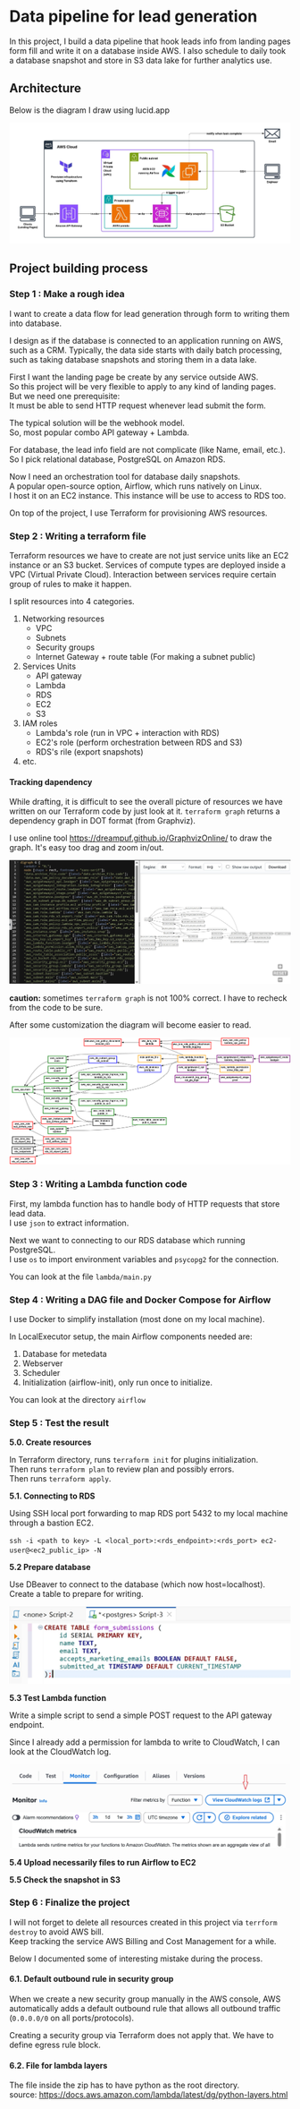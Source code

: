 # Data pipeline for lead generation

In this project, I build a data pipeline that hook leads info from landing pages form fill and write it on a database inside AWS. I also schedule to daily took a database snapshot and store in S3 data lake for further analytics use.

## Architecture

Below is the diagram I draw using lucid.app 

![diagram draw using lucid.app](diagram/leadgendiagram.jpeg)

## Project building process

### Step 1 : Make a rough idea

I want to create a data flow for lead generation through form to writing them into database.  

I design as if the database is connected to an application running on AWS, such as a CRM. Typically, the data side starts with daily batch processing, such as taking database snapshots and storing them in a data lake.

First I want the landing page be create by any service outside AWS.  
So this project will be very flexible to apply to any kind of landing pages.  
But we need one prerequisite:  
It must be able to send HTTP request whenever lead submit the form.

The typical solution will be the webhook model.  
So, most popular combo API gateway + Lambda.

For database, the lead info field are not complicate (like Name, email, etc.).  
So I pick relational database, PostgreSQL on Amazon RDS.

Now I need an orchestration tool for database daily snapshots.  
A popular open-source option, Airflow, which runs natively on Linux.  
I host it on an EC2 instance. This instance will be use to access to RDS too.

On top of the project, I use Terraform for provisioning AWS resources.

### Step 2 : Writing a terraform file

Terraform resources we have to create are not just service units like an EC2 instance or an S3 bucket. Services of compute types are deployed inside a VPC (Virtual Private Cloud). Interaction between services require certain group of rules to make it happen.

I split resources into 4 categories.

1. Networking resources
    - VPC
    - Subnets
    - Security groups
    - Internet Gateway + route table (For making a subnet public)
2. Services Units
    - API gateway
    - Lambda
    - RDS
    - EC2
    - S3
3. IAM roles
    - Lambda's role (run in VPC + interaction with RDS)
    - EC2's role (perform orchestration between RDS and S3)
    - RDS's rile (export snapshots)
4. etc.

#### Tracking dapendency

While drafting, it is difficult to see the overall picture of resources we have written on our Terraform code by just look at it. `terraform graph` returns a dependency graph in DOT format (from Graphviz).

I use online tool https://dreampuf.github.io/GraphvizOnline/ to draw the graph.
It's easy too drag and zoom in/out.

![](images/graphviz.jpg)

**caution:** sometimes `terraform graph` is not 100% correct.
I have to recheck from the code to be sure. 
  
After some customization the diagram will become easier to read.

![](diagram/dependencyv2.png)

### Step 3 : Writing a Lambda function code 

First, my lambda function has to handle body of HTTP requests that store lead data.  
I use `json` to extract information.

Next we want to connecting to our RDS database which running PostgreSQL.  
I use `os` to import environment variables and `psycopg2` for the connection.  

You can look at the file `lambda/main.py`

### Step 4 : Writing a DAG file and Docker Compose for Airflow

I use Docker to simplify installation (most done on my local machine).

In LocalExecutor setup, the main Airflow components needed are:
1. Database for metedata
2. Webserver
3. Scheduler
4. Initialization (airflow-init), only run once to initialize. 


You can look at the directory `airflow`

### Step 5 : Test the result

**5.0. Create resources**

In Terraform directory, runs `terraform init` for plugins initialization.  
Then runs `terraform plan` to review plan and possibly errors.  
Then runs `terraform apply`.

**5.1. Connecting to RDS** 

Using SSH local port forwarding to map RDS port 5432 to my local machine through a bastion EC2.

`ssh -i <path to key> -L <local_port>:<rds_endpoint>:<rds_port> ec2-user@<ec2_public_ip> -N`

**5.2 Prepare database** 

Use DBeaver to connect to the database (which now host=localhost).
Create a table to prepare for writing.

![](images/dbeaver1.jpg)

**5.3 Test Lambda function** 

Write a simple script to send a simple POST request to the API gateway endpoint.

Since I already add a permission for lambda to write to CloudWatch, I can look at the CloudWatch log.

![](images/lambda-cloudwatch.jpg)

**5.4 Upload necessarily files to run Airflow to EC2**

**5.5 Check the snapshot in S3**

### Step 6 : Finalize the project

I will not forget to delete all resources created in this project via `terrform destroy` to avoid AWS bill.  
Keep tracking the service AWS Billing and Cost Management for a while.

Below I documented some of interesting mistake during the process.

#### 6.1. Default outbound rule in security group

When we create a new security group manually in the AWS console, AWS automatically adds a default outbound rule that allows all outbound traffic (`0.0.0.0/0` on all ports/protocols).

Creating a security group via Terraform does not apply that. We have to define egress rule block.  

#### 6.2. File for lambda layers

The file inside the zip has to have python as the root directory.  
source: https://docs.aws.amazon.com/lambda/latest/dg/python-layers.html

